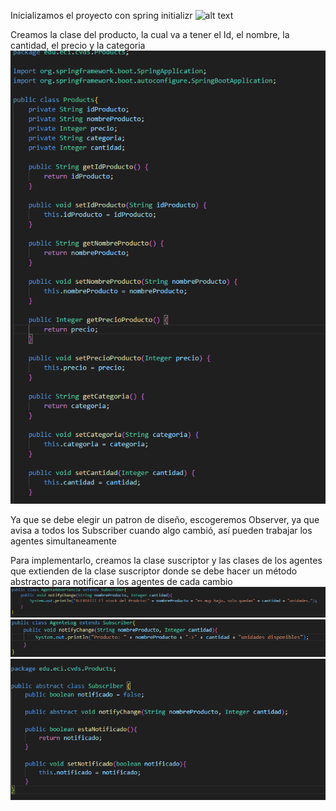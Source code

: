 Inicializamos el proyecto con spring initializr
![alt text](/images/image.png)

Creamos la clase del producto, la cual va a tener el Id, el nombre, la cantidad, el precio y la categoria
![alt text](image-1.png)

Ya que se debe elegir un patron de diseño, escogeremos Observer, ya que avisa a todos los Subscriber cuando algo cambió, así pueden trabajar los agentes simultaneamente

Para implementarlo, creamos la clase suscriptor y las clases de los agentes que extienden de la clase suscriptor donde se debe hacer un método abstracto para notificar a los agentes de cada cambio
![alt text](image-2.png)
![alt text](image-3.png)
![alt text](image-4.png)